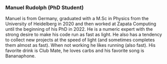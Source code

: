 ### Manuel Rudolph (PhD Student)

Manuel is from Germany, graduated with a M.Sc in Physics from the University of Heidelberg in 2020 and then worked at Zapata Computing until the beginning of his PhD in 2022. He is a numeric expert with the strong desire to make his code run as fast as light. He also has a tendency to collect new projects at the speed of light (and sometimes completes them almost as fast). When not working he likes running (also fast). His favorite drink is Club Mate, he loves carbs and his favorite song is Bananaphone.
